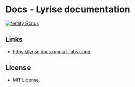 # Docs - Lyrise documentation 

[![Netlify Status](https://api.netlify.com/api/v1/badges/219bb307-7edb-4a44-8f6e-af02ddeef397/deploy-status)](https://app.netlify.com/sites/lyrise-docs-omnius-labs/deploys)

## Links

- <https://lyrise.docs.omnius-labs.com/>

## License

- MIT License.
